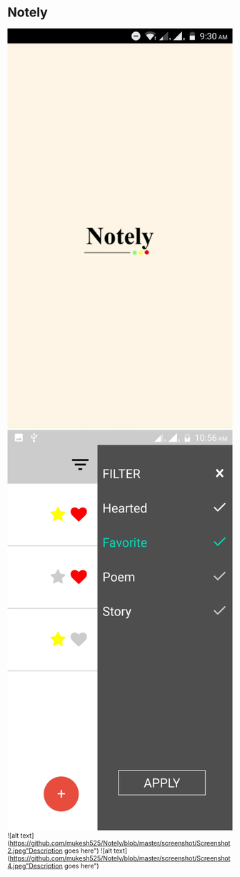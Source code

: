 # Notely

![alt text](https://github.com/mukesh525/Notely/blob/master/screenshot/screen1.jpeg "Description goes here")
![alt text](https://github.com/mukesh525/Notely/blob/master/screenshot/Screenshot4.jpeg "Description goes here")
![alt text](https://github.com/mukesh525/Notely/blob/master/screenshot/Screenshot2.jpeg"Description goes here")
![alt text](https://github.com/mukesh525/Notely/blob/master/screenshot/Screenshot4.jpeg"Description goes here")
